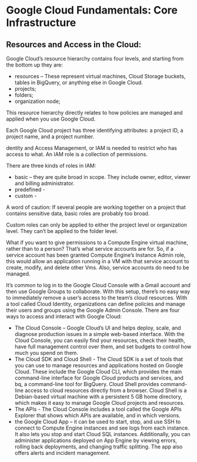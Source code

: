 <h1> Google Cloud Fundamentals: Core Infrastructure </h1>

<h2> Resources and Access in the Cloud: </h2>

Google Cloud’s resource hierarchy contains four levels, and starting from the bottom up they are:
* resources – These represent virtual machines, Cloud Storage buckets, tables in BigQuery, or anything else in Google Cloud. 
* projects;
* folders;
* organization node;

This resource hierarchy directly relates to how policies are managed and applied when you use Google Cloud. 

Each Google Cloud project has three identifying attributes: a project ID, a project name, and a project number. 

dentity and Access Management, or IAM is needed to restrict who has access to what. An IAM role is a collection of permissions. 

There are three kinds of roles in IAM:
* basic – they are quite broad in scope. They include owner, editor, viewer and billing administrator.
* predefined - 
* custom -

A word of caution: If several people are working together on a project that contains sensitive data, basic roles are probably too broad. 

Custom roles can only be applied to either the project level or organization level. They can’t be applied to the folder level.

What if you want to give permissions to a Compute Engine virtual machine, rather than to a person? That’s what service accounts are for. So, if a service account has been granted Compute Engine’s Instance Admin role, this would allow an application running in a VM with that service account to create, modify, and delete other Vms. Also, service accounts do need to be managed. 

It’s common to log in to the Google Cloud Console with a Gmail account and then use Google Groups to collaborate. With this setup, there’s no easy way to immediately remove a user’s access to the team’s cloud resources. With a tool called Cloud Identity, organizations can define policies and manage their users and groups using the Google Admin Console.
There are four ways to access and interact with Google Cloud:
* The Cloud Console – Google Cloud’s UI and helps deploy, scale, and diagnose production issues in a simple web-based interface. With the Cloud Console, you can easily find your resources, check their health, have full management control over them, and set budgets to control how much you spend on them.
* The Cloud SDK and Cloud Shell - The Cloud SDK is a set of tools that you can use to manage resources and applications hosted on Google Cloud. These include the Google Cloud CLI, which provides the main command-line interface for Google Cloud products and services, and bq, a command-line tool for BigQuery. Cloud Shell provides command-line access to cloud resources directly from a browser. Cloud Shell is a Debian-based virtual machine with a persistent 5 GB home directory, which makes it easy to manage Google Cloud projects and resources.
* The APIs - The Cloud Console includes a tool called the Google APIs Explorer that shows which APIs are available, and in which versions.
* the Google Cloud App – it can be used to start, stop, and use SSH to connect to Compute Engine instances and see logs from each instance. It also lets you stop and start Cloud SQL instances. Additionally, you can administer applications deployed on App Engine by viewing errors, rolling back deployments, and changing traffic splitting. The app also offers alerts and incident management.